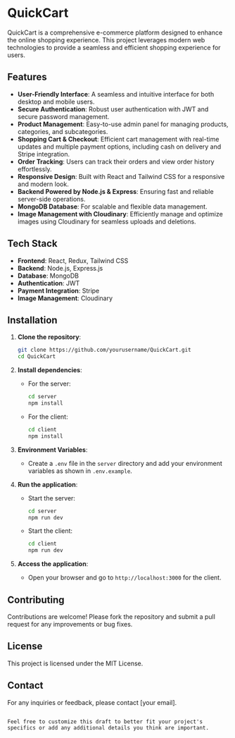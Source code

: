 # QuickCart

QuickCart is a comprehensive e-commerce platform designed to enhance the online shopping experience. This project leverages modern web technologies to provide a seamless and efficient shopping experience for users.

## Features

- **User-Friendly Interface**: A seamless and intuitive interface for both desktop and mobile users.
- **Secure Authentication**: Robust user authentication with JWT and secure password management.
- **Product Management**: Easy-to-use admin panel for managing products, categories, and subcategories.
- **Shopping Cart & Checkout**: Efficient cart management with real-time updates and multiple payment options, including cash on delivery and Stripe integration.
- **Order Tracking**: Users can track their orders and view order history effortlessly.
- **Responsive Design**: Built with React and Tailwind CSS for a responsive and modern look.
- **Backend Powered by Node.js & Express**: Ensuring fast and reliable server-side operations.
- **MongoDB Database**: For scalable and flexible data management.
- **Image Management with Cloudinary**: Efficiently manage and optimize images using Cloudinary for seamless uploads and deletions.

## Tech Stack

- **Frontend**: React, Redux, Tailwind CSS
- **Backend**: Node.js, Express.js
- **Database**: MongoDB
- **Authentication**: JWT
- **Payment Integration**: Stripe
- **Image Management**: Cloudinary

## Installation

1. **Clone the repository**:
   ```bash
   git clone https://github.com/yourusername/QuickCart.git
   cd QuickCart
   ```

2. **Install dependencies**:
   - For the server:
     ```bash
     cd server
     npm install
     ```
   - For the client:
     ```bash
     cd client
     npm install
     ```

3. **Environment Variables**:
   - Create a `.env` file in the `server` directory and add your environment variables as shown in `.env.example`.

4. **Run the application**:
   - Start the server:
     ```bash
     cd server
     npm run dev
     ```
   - Start the client:
     ```bash
     cd client
     npm run dev
     ```

5. **Access the application**:
   - Open your browser and go to `http://localhost:3000` for the client.

## Contributing

Contributions are welcome! Please fork the repository and submit a pull request for any improvements or bug fixes.

## License

This project is licensed under the MIT License.

## Contact

For any inquiries or feedback, please contact [your email].

```

Feel free to customize this draft to better fit your project's specifics or add any additional details you think are important.
